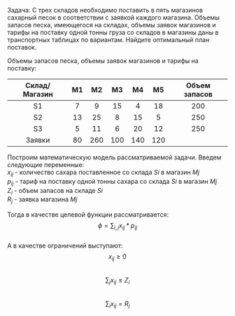 Задача:
С трех складов необходимо поставить в пять магазинов сахарный песок в соответствии с заявкой каждого магазина. Объемы запасов песка, имеющегося на складах, объемы заявок магазинов и тарифы на поставку одной тонны груза со складов в магазины даны в транспортных таблицах по вариантам. Найдите оптимальный план поставок.

Объемы запасов песка, объемы заявок магазинов и тарифы на поставку:

| Склад/ Магазин |M1|M2|M3|M4|M5|Объем запасов|
|:--------------:|:-:|:-:|:-:|:-:|:-:|:------:|     
|S1              |7  |9  |15 |4  |18 |200     |
|S2              |13 |25 |8  |15 |5  |250     |
|S3              |5  |11 |6  |20 |12 |250     |
|Заявки          |80 |260|100|140|120|        |

Построим математическую модель рассматриваемой задачи.
Введем следующие переменные:  
$x_{ij}$ - количество сахара поставленное со  склада $Si$ в магазин $Mj$  
$p_{ij}$ - тариф на поставку одной тонны сахара со склада $Si$ в магазин $Mj$  
$Z_{i}$ - объем запасов на складе $Si$  
$R_{j}$ - заявка магазина $Mj$

Тогда в качестве целевой функции рассматривается:  
$$ \phi = \sum _{i, j} x_{ij}*p_{ij} $$  
А в качестве ограничений выступают:
$$ x_{ij} \geq 0 $$  
$$ \sum_{j} x_{ij} \leq Z_{i} $$  
$$ \sum_{i} x_{ij} = R_{j} $$
